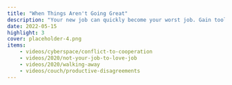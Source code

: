 ```yaml
---
title: "When Things Aren't Going Great"
description: "Your new job can quickly become your worst job. Gain tools, techniques, and strategies to protect yourself."
date: 2022-05-15
highlight: 3
cover: placeholder-4.png
items:
    - videos/cyberspace/conflict-to-cooperation
    - videos/2020/not-your-job-to-love-job
    - videos/2020/walking-away
    - videos/couch/productive-disagreements
---
```

